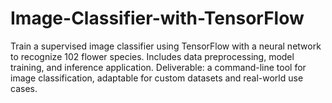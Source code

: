 # Image-Classifier-with-TensorFlow
Train a supervised image classifier using TensorFlow with a neural network to recognize 102 flower species. Includes data preprocessing, model training, and inference application. Deliverable: a command-line tool for image classification, adaptable for custom datasets and real-world use cases.
